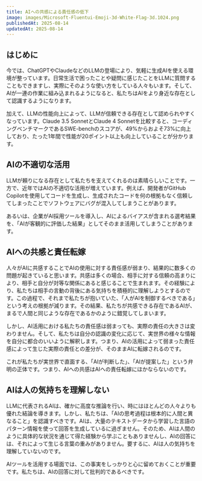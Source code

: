 ```yaml
---
title: AIへの共感による責任感の低下
image: images/Microsoft-Fluentui-Emoji-3d-White-Flag-3d.1024.png
publishedAt: 2025-08-14
updatedAt: 2025-08-14
---
```

## はじめに
今では、ChatGPTやClaudeなどのLLMの登場により、気軽に生成AIを使える環境が整っています。日常生活で困ったことや疑問に感じたことをLLMに質問することもできますし、実際にそのような使い方をしている人々もいます。そして、AIが一連の作業に組み込まれるようになると、私たちはAIをより身近な存在として認識するようになります。

加えて、LLMの性能向上によって、LLMが信頼できる存在として認められやすくなっています。Claude 3.5 SonnetとClaude 4 Sonnetを比較すると、コーディングベンチマークであるSWE-benchのスコアが、49%からおよそ73%に向上しており、たった1年間で性能が20ポイント以上も向上していることが分かります。

## AIの不適切な活用
LLMが頼りになる存在として私たちを支えてくれるのは素晴らしいことです。一方で、近年ではAIの不適切な活用が増えています。例えば、開発者がGitHub Copilotを使用してコードを生成し、生成されたコードを何の根拠もなく信頼してしまったことでソフトウェアにバグが混入してしまうことがあります。

あるいは、企業がAI採用ツールを導入し、AIによるバイアスが含まれる選考結果を、「AIが客観的に評価した結果」としてそのまま活用してしまうことがあります。
## AIへの共感と責任転嫁
人々がAIに共感することでAIの使用に対する責任感が弱まり、結果的に数多くの問題が起きていると思います。共感は多くの場合、相手に対する信頼の高まりにより、相手と自分が対等な関係にあると感じることで生まれます。その経験により、私たちは相手の言動の背後にある気持ちを積極的に理解しようとするのです。この過程で、それまで私たちが抱いていた、「人がAIを制御するべきである」という考えの根拠が減ります。その結果、私たちが共感できる存在であるAIが、まるで人間と同じような存在であるかのように錯覚してしまいます。

しかし、AI活用における私たちの責任感は弱まっても、実際の責任の大きさは変わりません。そして、私たちは自分の認識の変化に応じて、実世界の様々な情報を自分に都合のいいように解釈します。つまり、AIの活用によって弱まった責任感によって生じた実際の責任との差分が、そのままAIに転嫁されるのです。

これが私たちが実世界で直面する、「AIが判断した」、「AIが提案した」という弁明の正体です。つまり、AIへの共感はAIへの責任転嫁にほかならないのです。
## AIは人の気持ちを理解しない
LLMに代表されるAIは、確かに高度な推論を行い、時にはほとんどの人々よりも優れた結論を導きます。しかし、私たちは、「AIの思考過程は根本的に人間と異なること」を認識すべきです。AIは、大量のテキストデータから学習した言語のパターン情報を使って回答を生成しているに過ぎません。そのため、AIは人間のように具体的な状況を通じて得た経験から学ぶこともありませんし、AIの回答には、それによって生じる言葉の重みがありません。要するに、AIは人の気持ちを理解していないのです。

AIツールを活用する場面では、この事実をしっかりと心に留めておくことが重要です。私たちは、AIの回答に対して批判的であるべきです。